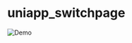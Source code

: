 ﻿# uniapp_switchpage
 
![Demo](https://github.com/junxian428/uniapp_switchpage/assets/58724748/8776d015-2e3e-415b-ac9c-ea6d4f85fc29)
